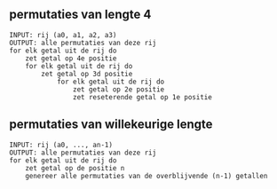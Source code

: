 ## permutaties van lengte 4
```
INPUT: rij (a0, a1, a2, a3)
OUTPUT: alle permutaties van deze rij
for elk getal uit de rij do 
	zet getal op 4e positie
	for elk getal uit de rij do 
		zet getal op 3d positie
			for elk getal uit de rij do
				zet getal op 2e positie
				zet reseterende getal op 1e positie
```

## permutaties van willekeurige lengte
```
INPUT: rij (a0, ..., an-1)
OUTPUT: alle permutaties van deze rij
for elk getal uit de rij do
	zet getal op de positie n 
	genereer alle permutaties van de overblijvende (n-1) getallen
```